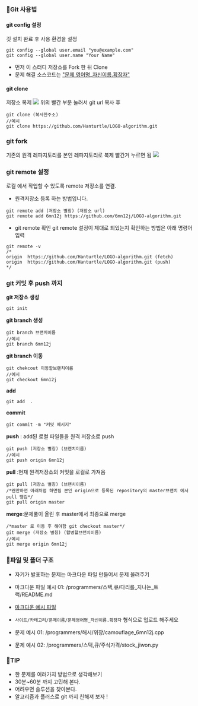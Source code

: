 ### 📌Git 사용법
#### git config 설정
깃 설치 완료 후 사용 환경을 설정
```
git config --global user.email "you@example.com"
git config --global user.name "Your Name"
```
* 먼저 이 스터디 저장소를 Fork 한 뒤 Clone
* 문제 해결 소스코드는 ["문제 영어명_자신이름.확장자"](https://github.com/Hanturtle/LOGO-algorithm#%ED%8C%8C%EC%9D%BC-%EB%B0%8F-%ED%8F%B4%EB%8D%94-%EA%B5%AC%EC%A1%B0)

#### git clone
저장소 복제
![](https://images.velog.io/images/6mn12j/post/85d96505-3882-4dcc-914d-8b6e2f080321/%EC%A0%9C%EB%AA%A9-%EC%97%86%EC%9D%8C-1.png)
위의 빨간 부분 눌러서 git url 복사 후 
```
git clone (복사한주소)
//예시
git clone https://github.com/Hanturtle/LOGO-algorithm.git
```

### git fork
기존의 원격 레파지토리를 본인 레파지토리로 복제
빨간거 누르면 됨
![](https://images.velog.io/images/6mn12j/post/d1cd0bac-0907-4516-8925-8b8f053fd39d/image-(1).png)

### git remote 설정
로컬 에서 작업할 수 있도록 remote 저장소를 연결.
* 원격저장소 등록 하는 방법입니다.
```
git remote add (저장소 별칭) (저장소 url)
git remote add 6mn12j https://github.com/6mn12j/LOGO-algorithm.git
```
* git remote 확인 git remote 설정이 제대로 되었는지 확인하는 방법은 아래 명령어 입력
```
git remote -v
/*
origin  https://github.com/Hanturtle/LOGO-algorithm.git (fetch)
origin  https://github.com/Hanturtle/LOGO-algorithm.git (push)
*/
```

### git 커밋 후 push 까지
**git 저장소 생성**
```
git init 
```
**git branch 생성**
```
git branch 브랜치이름
//예시
git branch 6mn12j
```
**git branch 이동**
```
git chekcout 이동할브랜치이름
//예시
git checkout 6mn12j
```
**add**
```
git add  .
```
**commit**
```
git commit -m "커밋 메시지"
```
**push** : add된 로컬 파일들을 원격 저장소로 push
```
git push (저장소 별칭) (브랜치이름)
//예시
git push origin 6mn12j
```
**pull** :현재 원격저장소의 커밋을 로컬로 가져옴
```
git pull (저장소 별칭) (브랜치이름)
/*왠만하면 아래처럼 하면됨 본인 origin으로 등록된 repository의 master브랜치 에서 pull 땡김*/
git pull origin master
```
**merge**:문제풀이 올린 후 master에서 최종으로 merge

```
/*master 로 이동 후 해야함 git checkout master*/
git merge (저장소 별칭) (합병할브랜치이름)
//예시
git merge origin 6mn12j
```


### 📌파일 및 폴더 구조
* 자기가 발표하는 문제는 마크다운 파일 만들어서 문제 올려주기
* 마크다운 파일 예시 01: /programmers/스택,큐/다리를_지나는_트럭/README.md
* [마크다운 예시 파일](https://github.com/Hanturtle/LOGO-algorithm/blob/jiwon/programmers/%EC%8A%A4%ED%83%9D%2C%ED%81%90/%EB%8B%A4%EB%A6%AC%EB%A5%BC_%EC%A7%80%EB%82%98%EB%8A%94_%ED%8A%B8%EB%9F%AD/%EB%8B%A4%EB%A6%AC%EB%A5%BC%20%EC%A7%80%EB%82%98%EB%8A%94%20%ED%8A%B8%EB%9F%AD.md)

* `사이트/카테고리/문제이름/문제영어명_자신이름.확장자` 형식으로 업로드 해주세요
* 문제 예시 01: /programmers/해시/위장/camouflage_6mn12j.cpp
* 문제 예시 02: /programmers/스택,큐/주식가격/stock_jiwon.py

### 📌TIP
* 한 문제를 여러가지 방법으로 생각해보기
* 30분~60분 까지 고민해 본다.
* 어려우면 솔루션을 찾아본다.
* 알고리즘과 플러스로 git 까지 친해져 보자 !


